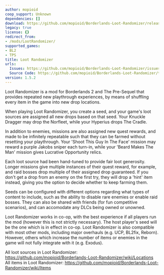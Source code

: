 ```yaml
---
author: mopioid
coop_support: Unknown
dependencies: []
download: https://github.com/mopioid/Borderlands-Loot-Randomizer/releases/tag/1.5.2
legacy: true
license: {}
redirect_from:
- /mods/LootRandomizer/
supported_games:
- BL2
- TPS
title: Loot Randomizer
urls:
  Issues: https://github.com/mopioid/Borderlands-Loot-Randomizer/issues
  Source Code: https://github.com/mopioid/Borderlands-Loot-Randomizer/tree/main
version: 1.5.2
---
```

Loot Randomizer is a mod for Borderlands 2 and The Pre-Sequel that provides repeated new playthrough experiences, by means of shuffling every item in the game into new drop locations.

When playing Loot Randomizer, you create a seed, and your game's loot sources are assigned all new drops based on that seed. Your Knuckle Dragger may drop the Norfleet, while your Hyperius drops The Cradle.

In addition to enemies, missions are also assigned new quest rewards, and made to be infinitely repeatable such that they can be farmed without resetting your playthrough. Your 'Shoot This Guy In The Face' mission may reward a purple Jakobs sniper each turn-in, while your 'Beard Makes The Man' mission gives Lucrative Opportunity relics.

Each loot source had been hand-tuned to provide fair loot generosity. Longer missions give multiple instances of their quest reward, for example, and raid bosses drop multiple of their assigned drop guaranteed. If you don't get a drop from an enemy on the first try, they will drop a 'hint' item instead, giving you the option to decide whether to keep farming them.

Seeds can be configured with different options regarding what types of content to include, such as the ability to disable rare enemies or enable raid bosses. They can also be shared with friends (for fun competitive scenarios), and can accomodate any DLCs being owned or unowned.

Loot Randomizer works in co-op, with the best experience if all players run the mod (however this is not strictly necessary). The host player's seed will be the one which is in effect in co-op. Loot Randomizer is also compatible with most other mods, including major overhauls (e.g. UCP, BL2fix, Reborn). However, others which increase the number of items or enemies in the game will not fully integrate with it (e.g. Exodus).

All loot sources in Loot Randomizer:
https://github.com/mopioid/Borderlands-Loot-Randomizer/wiki/Locations
All items in Loot Randomizer:
https://github.com/mopioid/Borderlands-Loot-Randomizer/wiki/Items